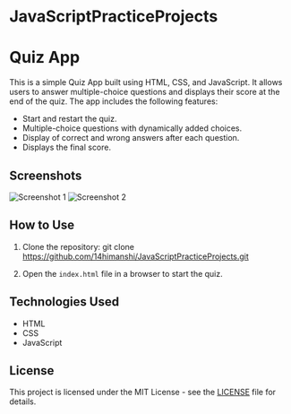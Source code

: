 # JavaScriptPracticeProjects
# Quiz App

This is a simple Quiz App built using HTML, CSS, and JavaScript. It allows users to answer multiple-choice questions and displays their score at the end of the quiz. The app includes the following features:

- Start and restart the quiz.
- Multiple-choice questions with dynamically added choices.
- Display of correct and wrong answers after each question.
- Displays the final score.

## Screenshots
![Screenshot 1](path/to/screenshot1.png)
![Screenshot 2](path/to/screenshot2.png)

## How to Use
1. Clone the repository:
git clone https://github.com/14himanshi/JavaScriptPracticeProjects.git


2. Open the `index.html` file in a browser to start the quiz.

## Technologies Used
- HTML
- CSS
- JavaScript

## License
This project is licensed under the MIT License - see the [LICENSE](LICENSE) file for details.

